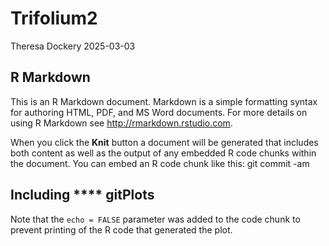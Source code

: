Trifolium2
================
Theresa Dockery
2025-03-03

## R Markdown

This is an R Markdown document. Markdown is a simple formatting syntax
for authoring HTML, PDF, and MS Word documents. For more details on
using R Markdown see <http://rmarkdown.rstudio.com>.

When you click the **Knit** button a document will be generated that
includes both content as well as the output of any embedded R code
chunks within the document. You can embed an R code chunk like this: git
commit -am

## Including \*\*\*\* gitPlots

Note that the `echo = FALSE` parameter was added to the code chunk to
prevent printing of the R code that generated the plot.
